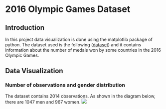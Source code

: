 # 2016 Olympic Games Dataset

## Introduction
Ιn this project data visualization is done using the matplotlib package of python. The dataset used is the following ([dataset](https://github.com/katetotka/plt_sports_visualization/blob/main/summer2016.csv)) and it contains information about the number of medals won by some countries in the 2016 Olympic Games.


## Data Visualization

### Number of observations and gender distribution
The dataset contains 2014 observations. Αs shown in the diagram below, there are 1047 men and 967 women.
![](D:/Python/projects/project1_images/gender.jpg)

